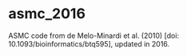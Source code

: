 # asmc_2016
ASMC code from de Melo-Minardi et al. (2010) [doi: 10.1093/bioinformatics/btq595], updated in 2016.
